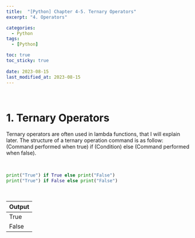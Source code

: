 ```yaml
---
title:  "[Python] Chapter 4-5. Ternary Operators"
excerpt: "4. Operators"

categories:
  - Python
tags:
  - [Python]

toc: true
toc_sticky: true
 
date: 2023-08-15
last_modified_at: 2023-08-15
---
```


&nbsp;

# 1. Ternary Operators
Ternary operators are often used in lambda functions, that I will explain later. The structure of a ternary operation command is as follow:\
(Command performed when true) if (Condition) else (Command performed when false).

&nbsp;

```python
print("True") if True else print("False")
print("True") if False else print("False")
```

&nbsp;

| Output |
|---|
| True |
| False |
